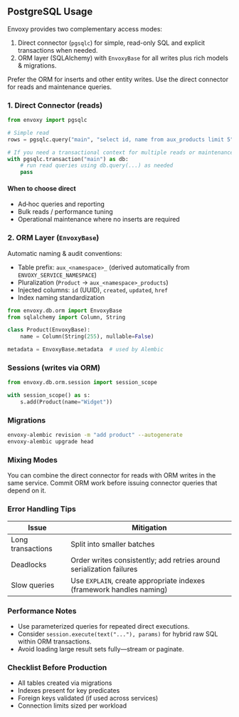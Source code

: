 ## PostgreSQL Usage

Envoxy provides two complementary access modes:
1. Direct connector (`pgsqlc`) for simple, read-only SQL and explicit transactions when needed.
2. ORM layer (SQLAlchemy) with `EnvoxyBase` for all writes plus rich models & migrations.

Prefer the ORM for inserts and other entity writes. Use the direct connector for reads and maintenance queries.

### 1. Direct Connector (reads)
```python
from envoxy import pgsqlc

# Simple read
rows = pgsqlc.query("main", "select id, name from aux_products limit 5")

# If you need a transactional context for multiple reads or maintenance
with pgsqlc.transaction("main") as db:
	# run read queries using db.query(...) as needed
	pass
```

#### When to choose direct
* Ad‑hoc queries and reporting
* Bulk reads / performance tuning
* Operational maintenance where no inserts are required

### 2. ORM Layer (`EnvoxyBase`)
Automatic naming & audit conventions:
* Table prefix: `aux_<namespace>_` (derived automatically from `ENVOXY_SERVICE_NAMESPACE`)
* Pluralization (`Product` -> `aux_<namespace>_products`)
* Injected columns: `id` (UUID), `created`, `updated`, `href`
* Index naming standardization

```python
from envoxy.db.orm import EnvoxyBase
from sqlalchemy import Column, String

class Product(EnvoxyBase):
	name = Column(String(255), nullable=False)

metadata = EnvoxyBase.metadata  # used by Alembic
```

### Sessions (writes via ORM)
```python
from envoxy.db.orm.session import session_scope

with session_scope() as s:
	s.add(Product(name="Widget"))
```

### Migrations
```bash
envoxy-alembic revision -m "add product" --autogenerate
envoxy-alembic upgrade head
```

### Mixing Modes
You can combine the direct connector for reads with ORM writes in the same service. Commit ORM work before issuing connector queries that depend on it.

### Error Handling Tips
| Issue | Mitigation |
|-------|-----------|
| Long transactions | Split into smaller batches |
| Deadlocks | Order writes consistently; add retries around serialization failures |
| Slow queries | Use `EXPLAIN`, create appropriate indexes (framework handles naming) |

### Performance Notes
* Use parameterized queries for repeated direct executions.
* Consider `session.execute(text("..."), params)` for hybrid raw SQL within ORM transactions.
* Avoid loading large result sets fully—stream or paginate.

### Checklist Before Production
* All tables created via migrations
* Indexes present for key predicates
* Foreign keys validated (if used across services)
* Connection limits sized per workload

